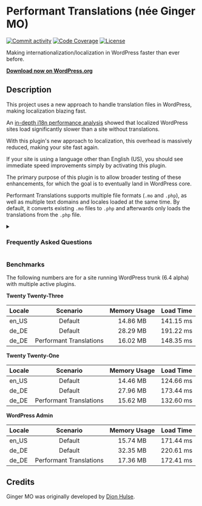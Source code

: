 # Performant Translations (née Ginger MO)

[![Commit activity](https://img.shields.io/github/commit-activity/m/swissspidy/performant-translations)](https://github.com/swissspidy/performant-translations/pulse/monthly)
[![Code Coverage](https://codecov.io/gh/swissspidy/performant-translations/branch/main/graph/badge.svg)](https://codecov.io/gh/swissspidy/performant-translations)
[![License](https://img.shields.io/github/license/swissspidy/performant-translations)](https://github.com/swissspidy/performant-translations/blob/main/LICENSE)

Making internationalization/localization in WordPress faster than ever before.

**[Download now on WordPress.org](https://wordpress.org/plugins/performant-translations/)**

## Description

This project uses a new approach to handle translation files in WordPress, making localization blazing fast.

An [in-depth i18n performance analysis](https://make.wordpress.org/core/2023/07/24/i18n-performance-analysis/) showed
that localized WordPress sites load significantly slower than a site without translations.

With this plugin's new approach to localization, this overhead is massively reduced, making your site fast again.

If your site is using a language other than English (US), you should see immediate speed improvements simply by activating this plugin.

The primary purpose of this plugin is to allow broader testing of these enhancements, for which the goal is to eventually land in WordPress core.

Performant Translations supports multiple file formats (`.mo` and `.php`), as well as multiple text domains and locales loaded at the same time.
By default, it converts existing `.mo` files to `.php` and afterwards only loads the translations from the `.php` file.

<details>
<summary><h3>Frequently Asked Questions</h3></summary>

#### What makes this plugin so fast?

By converting `.mo` files to `.php` files, the translations can be parsed much faster.
Plus, `.php` files can be stored in the so-called [OPcache](https://www.php.net/manual/en/book.opcache.php), which provides an additional speed boost.

#### Can I use this plugin on my production site?

While the plugin is mostly considered to be a beta testing plugin, it has been tested and established to a degree where it should be okay to use in production.
Still, as with every plugin, you are doing so at your own risk.

#### Has this plugin been tested with other multilingual plugins?

Yes. This plugin has been tested with common multilingual plugins, such as WPML, Weglot, TranslatePress, MultilingualPress, and Polylang.
If you still encounter issues, please let us know.

#### Do I need to do anything special to enable this plugin?

No. Once the plugin is activated, it just works, and you should see speed improvements right away. If you run into issues, please open a new support topic.

#### Can I safely remove this plugin after installation?

Yes. Once you deactivate and uninstall the plugin, all `.php` files generated by it will be removed from the server.

#### How can I contribute to the plugin?

Contributions are always welcome! Learn more about how to get involved in the [Core Performance Team Handbook](https://make.wordpress.org/performance/handbook/get-involved/).

#### Where can I submit my plugin feedback?

If you have suggestions or requests for new features, you can submit them as an issue on the [GitHub repository](https://github.com/swissspidy/performant-translations).

If you need help with troubleshooting or have a question about the plugin, please [create a new topic on our support forum](https://wordpress.org/support/plugin/performant-translations/#new-topic-0).

</details>

### Benchmarks

The following numbers are for a site running WordPress trunk (6.4 alpha) with multiple active plugins.

**Twenty Twenty-Three**

| Locale |        Scenario         | Memory Usage | Load Time |
|:-------|:-----------------------:|:------------:|:---------:|
| en_US  |         Default         |   14.86 MB   | 141.15 ms |
| de_DE  |         Default         |   28.29 MB   | 191.22 ms |
| de_DE  | Performant Translations |   16.02 MB   | 148.35 ms |

**Twenty Twenty-One**

| Locale |        Scenario         | Memory Usage | Load Time |
|:-------|:-----------------------:|:------------:|:---------:|
| en_US  |         Default         |   14.46 MB   | 124.66 ms |
| de_DE  |         Default         |   27.96 MB   | 173.44 ms |
| de_DE  | Performant Translations |   15.62 MB   | 132.60 ms |

**WordPress Admin**

| Locale |        Scenario         | Memory Usage | Load Time |
|:-------|:-----------------------:|:------------:|:---------:|
| en_US  |         Default         |   15.74 MB   | 171.44 ms |
| de_DE  |         Default         |   32.35 MB   | 220.61 ms |
| de_DE  | Performant Translations |   17.36 MB   | 172.41 ms |

## Credits

Ginger MO was originally developed by [Dion Hulse](https://github.com/dd32/ginger-mo).
